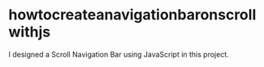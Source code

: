 # howtocreateanavigationbaronscrollwithjs
I designed a Scroll Navigation Bar using JavaScript in this project.
